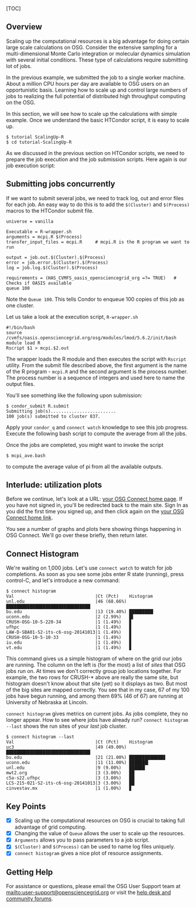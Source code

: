 [title]: - "Scaling up compute resources"
[TOC]


## Overview

Scaling up the computational resources is a big advantage for doing
certain large scale calculations on OSG. Consider the extensive
sampling for a multi-dimensional Monte Carlo integration or molecular
dynamics simulation with several initial conditions. These type of
calculations require submitting lot of jobs.

In the previous example, we submitted the job to a single worker
machine. About a million CPU hours per day are available to OSG users
on an opportunistic basis.  Learning how to scale up and control large
numbers of jobs to realizing the full potential of distributed high
throughput computing on the OSG.

In this section, we will see how to scale up the calculations with
simple example. Once we understand the basic HTCondor script, it is easy
to scale up.

	$ tutorial ScalingUp-R
	$ cd tutorial-ScalingUp-R

As we discussed in the previous section on HTCondor scripts, we need to
prepare the job execution and the job submission scripts. Here again
is our job execution script:

## Submitting jobs concurrently

If we want to submit several jobs, we need to track log, out and error  files for each
job. An easy way to do this is to add the `$(Cluster)` and `$(Process)`
macros to the HTCondor submit file. 

	universe = vanilla
		
	Executable = R-wrapper.sh
	arguments = mcpi.R $(Process)
	transfer_input_files = mcpi.R     # mcpi.R is the R program we want to run
		
	output = job.out.$(Cluster).$(Process)  
	error = job.error.$(Cluster).$(Process)
	log = job.log.$(Cluster).$(Process)
		
	requirements = (HAS_CVMFS_oasis_opensciencegrid_org =?= TRUE)   # Checks if OASIS available
	queue 100

Note the `Queue 100`.  This tells Condor to enqueue 100 copies of this job
as one cluster.  

Let us take a look at the execution script, `R-wrapper.sh`

	#!/bin/bash
	source /cvmfs/oasis.opensciencegrid.org/osg/modules/lmod/5.6.2/init/bash
	module load R
	Rscript $1 > mcpi.$2.out

The wrapper loads the R module and then executes the script with `Rscript` utility. From the submit 
file described above, the first argument is the name of the R program - `mcpi.R` and the second argument is the process number. The process number is a sequence of integers and used here to name the output
files. 


You'll see something like the following upon submission:

	$ condor_submit R.submit
	Submitting job(s).........................
	100 job(s) submitted to cluster 837.

Apply your `condor_q` and `connect watch` knowledge to see this job
progress. Execute the following bash script to compute the average from all the jobs.

Once the jobs are completed, you might want to invoke the script 

	$ mcpi_ave.bash

to compute the average value of pi from all the available outputs.  

## Interlude: utilization plots

Before we continue, let's look at a URL: [your OSG Connect home
page](http://osgconnect.net/home).  If you have not signed in, you'll be
redirected back to the main site.  Sign In as you did the first time you
signed up, and then click again on the
[your OSG Connect home link](http://osgconnect.net/home).

You see a number of graphs and plots here showing things happening
in OSG Connect.  We'll go over these briefly, then return later.

## Connect Histogram 

We're waiting on 1,000 jobs.  Let's use `connect watch` to
watch for job completions.  As soon as you see some jobs enter R state
(running), press control-C, and let's introduce a new command:

	$ connect histogram
	Val                               |Ct (Pct)    Histogram
	unl.edu                           |46 (68.66%) ████████████████████████████████▏
	bu.edu                            |13 (19.40%) █████████▏
	uconn.edu                         |2 (2.99%)   █▌
	CRUSH-OSG-10-5-220-34             |1 (1.49%)   ▊
	ufhpc                             |1 (1.49%)   ▊
	LAW-D-SBA01-S2-its-c6-osg-20141013|1 (1.49%)   ▊
	CRUSH-OSG-10-5-10-33              |1 (1.49%)   ▊
	iu.edu                            |1 (1.49%)   ▊
	vt.edu                            |1 (1.49%)   ▊

This command gives us a simple histogram of where on the grid our jobs
are running.  The column on the left is (for the most) a list of _sites_
that OSG jobs run on.  At times we don't correctly group job locations
together. For example, the two rows for CRUSH-* above are really the
same site, but histogram doesn't know about that site (yet) so it
displays as two.  But most of the big sites are mapped correctly.  You
see that in my case, 67 of my 100 jobs have begun running, and among
them 69% (46 of 67) are running at University of Nebraska at Lincoln.

`connect histogram` gives metrics on current jobs.  As jobs complete,
they no longer appear.  How to see where jobs have already run? `connect
histogram --last` shows the run sites of your *last* job cluster.

	$ connect histogram --last
	Val                               |Ct (Pct)    Histogram
	uc3                               |49 (49.00%) ████████████████████████████████▏
	bu.edu                            |21 (21.00%) █████████████▊
	uconn.edu                         |11 (11.00%) ███████▎
	unl.edu                           |9 (9.00%)   ██████
	mwt2.org                          |3 (3.00%)   ██
	c5a-s22.ufhpc                     |3 (3.00%)   ██
	LCS-215-021-S2-its-c6-osg-20141013|3 (3.00%)   ██
	cinvestav.mx                      |1 (1.00%)   ▊

## Key Points
- [x] Scaling up the computational resources on OSG is crucial to taking full advantage of grid computing.
- [x] Changing the value of `Queue` allows the user to scale up the resources.
- [x] `Arguments` allows you to pass parameters to a job script.
- [x] `$(Cluster)` and `$(Process)` can be used to name log files uniquely.
- [x] `connect histogram` gives a nice plot of resource assignments.

## Getting Help
For assistance or questions, please email the OSG User Support team  at <mailto:user-support@opensciencegrid.org> or visit the [help desk and community forums](http://support.opensciencegrid.org).
